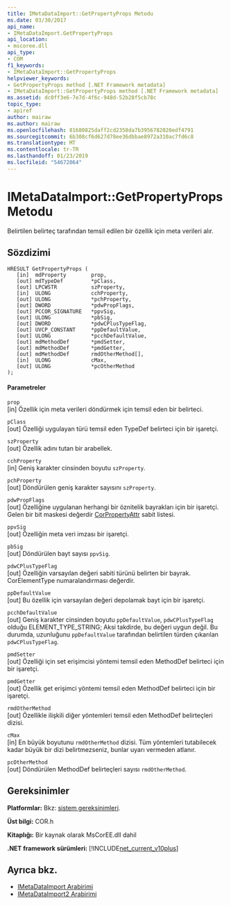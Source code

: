 ```yaml
---
title: IMetaDataImport::GetPropertyProps Metodu
ms.date: 03/30/2017
api_name:
- IMetaDataImport.GetPropertyProps
api_location:
- mscoree.dll
api_type:
- COM
f1_keywords:
- IMetaDataImport::GetPropertyProps
helpviewer_keywords:
- GetPropertyProps method [.NET Framework metadata]
- IMetaDataImport::GetPropertyProps method [.NET Framework metadata]
ms.assetid: dc0ff3e6-7e7d-4f6c-948d-52b28f5cb78c
topic_type:
- apiref
author: mairaw
ms.author: mairaw
ms.openlocfilehash: 81680825daff2cd2358da7b3956782020edf4791
ms.sourcegitcommit: 6b308cf6d627d78ee36dbbae8972a310ac7fd6c8
ms.translationtype: MT
ms.contentlocale: tr-TR
ms.lasthandoff: 01/23/2019
ms.locfileid: "54672064"
---
```

# <a name="imetadataimportgetpropertyprops-method"></a>IMetaDataImport::GetPropertyProps Metodu
Belirtilen belirteç tarafından temsil edilen bir özellik için meta verileri alır.  
  
## <a name="syntax"></a>Sözdizimi  
  
```  
HRESULT GetPropertyProps (  
   [in]  mdProperty        prop,  
   [out] mdTypeDef         *pClass,   
   [out] LPCWSTR           szProperty,   
   [in]  ULONG             cchProperty,   
   [out] ULONG             *pchProperty,   
   [out] DWORD             *pdwPropFlags,   
   [out] PCCOR_SIGNATURE   *ppvSig,   
   [out] ULONG             *pbSig,   
   [out] DWORD             *pdwCPlusTypeFlag,   
   [out] UVCP_CONSTANT     *ppDefaultValue,  
   [out] ULONG             *pcchDefaultValue,  
   [out] mdMethodDef       *pmdSetter,   
   [out] mdMethodDef       *pmdGetter,   
   [out] mdMethodDef       rmdOtherMethod[],  
   [in]  ULONG             cMax,   
   [out] ULONG             *pcOtherMethod   
);  
```  
  
#### <a name="parameters"></a>Parametreler  
 `prop`  
 [in] Özellik için meta verileri döndürmek için temsil eden bir belirteci.  
  
 `pClass`  
 [out] Özelliği uygulayan türü temsil eden TypeDef belirteci için bir işaretçi.  
  
 `szProperty`  
 [out] Özellik adını tutan bir arabellek.  
  
 `cchProperty`  
 [in] Geniş karakter cinsinden boyutu `szProperty`.  
  
 `pchProperty`  
 [out] Döndürülen geniş karakter sayısını `szProperty`.  
  
 `pdwPropFlags`  
 [out] Özelliğine uygulanan herhangi bir öznitelik bayrakları için bir işaretçi. Gelen bir bit maskesi değerdir [CorPropertyAttr](../../../../docs/framework/unmanaged-api/metadata/corpropertyattr-enumeration.md) sabit listesi.  
  
 `ppvSig`  
 [out] Özelliğin meta veri imzası bir işaretçi.  
  
 `pbSig`  
 [out] Döndürülen bayt sayısı `ppvSig`.  
  
 `pdwCPlusTypeFlag`  
 [out] Özelliğin varsayılan değeri sabiti türünü belirten bir bayrak. CorElementType numaralandırması değerdir.  
  
 `ppDefaultValue`  
 [out] Bu özellik için varsayılan değeri depolamak bayt için bir işaretçi.  
  
 `pcchDefaultValue`  
 [out] Geniş karakter cinsinden boyutu `ppDefaultValue`, `pdwCPlusTypeFlag` olduğu ELEMENT_TYPE_STRING; Aksi takdirde, bu değeri uygun değil. Bu durumda, uzunluğunu `ppDefaultValue` tarafından belirtilen türden çıkarılan `pdwCPlusTypeFlag`.  
  
 `pmdSetter`  
 [out] Özelliği için set erişimcisi yöntemi temsil eden MethodDef belirteci için bir işaretçi.  
  
 `pmdGetter`  
 [out] Özellik get erişimci yöntemi temsil eden MethodDef belirteci için bir işaretçi.  
  
 `rmdOtherMethod`  
 [out] Özellikle ilişkili diğer yöntemleri temsil eden MethodDef belirteçleri dizisi.  
  
 `cMax`  
 [in] En büyük boyutunu `rmdOtherMethod` dizisi. Tüm yöntemleri tutabilecek kadar büyük bir dizi belirtmezseniz, bunlar uyarı vermeden atlanır.  
  
 `pcOtherMethod`  
 [out] Döndürülen MethodDef belirteçleri sayısı `rmdOtherMethod`.  
  
## <a name="requirements"></a>Gereksinimler  
 **Platformlar:** Bkz: [sistem gereksinimleri](../../../../docs/framework/get-started/system-requirements.md).  
  
 **Üst bilgi:** COR.h  
  
 **Kitaplığı:** Bir kaynak olarak MsCorEE.dll dahil  
  
 **.NET framework sürümleri:** [!INCLUDE[net_current_v10plus](../../../../includes/net-current-v10plus-md.md)]  
  
## <a name="see-also"></a>Ayrıca bkz.
- [IMetaDataImport Arabirimi](../../../../docs/framework/unmanaged-api/metadata/imetadataimport-interface.md)
- [IMetaDataImport2 Arabirimi](../../../../docs/framework/unmanaged-api/metadata/imetadataimport2-interface.md)

